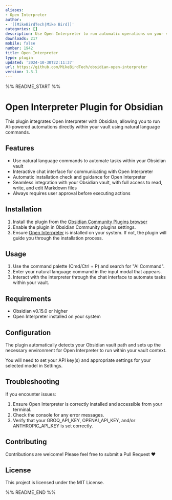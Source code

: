 ```yaml
---
aliases:
- Open Interpreter
author:
- '[[MikeBirdTech|Mike Bird]]'
categories: []
description: Use Open Interpreter to run automatic operations on your vault
downloads: 217
mobile: false
number: 1942
title: Open Interpreter
type: plugin
updated: '2024-10-30T22:11:37'
url: https://github.com/MikeBirdTech/obsidian-open-interpreter
version: 1.3.1
---
```


%% README_START %%

# Open Interpreter Plugin for Obsidian

This plugin integrates Open Interpreter with Obsidian, allowing you to run AI-powered automations directly within your vault using natural language commands.

## Features

- Use natural language commands to automate tasks within your Obsidian vault
- Interactive chat interface for communicating with Open Interpreter
- Automatic installation check and guidance for Open Interpreter
- Seamless integration with your Obsidian vault, with full access to read, write, and edit Markdown files
- Always requires user approval before executing actions

## Installation

1. Install the plugin from the [Obsidian Community Plugins browser](obsidian://show-plugin?id=open-interpreter)
2. Enable the plugin in Obsidian Community plugins settings.
3. Ensure [Open Interpreter](https://github.com/OpenInterpreter/open-interpreter) is installed on your system. If not, the plugin will guide you through the installation process.

## Usage

1. Use the command palette (Cmd/Ctrl + P) and search for "AI Command".
2. Enter your natural language command in the input modal that appears.
3. Interact with the interpreter through the chat interface to automate tasks within your vault.

## Requirements

- Obsidian v0.15.0 or higher
- Open Interpreter installed on your system

## Configuration

The plugin automatically detects your Obsidian vault path and sets up the necessary environment for Open Interpreter to run within your vault context.

You will need to set your API key(s) and appropriate settings for your selected model in Settings.

## Troubleshooting

If you encounter issues:

1. Ensure Open Interpreter is correctly installed and accessible from your terminal.
2. Check the console for any error messages.
3. Verify that your GROQ_API_KEY, OPENAI_API_KEY, and/or ANTHROPIC_API_KEY is set correctly.

## Contributing

Contributions are welcome! Please feel free to submit a Pull Request ❤️

## License

This project is licensed under the MIT License.


%% README_END %%